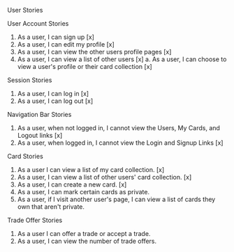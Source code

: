 User Stories

User Account Stories
1. As a user, I can sign up [x]
2. As a user, I can edit my profile [x]
3. As a user, I can view the other users profile pages [x]
4. As a user, I can view a list of other users [x]
  a. As a user, I can choose to view a user's profile or their card collection [x]

Session Stories
1. As a user, I can log in [x]
2. As a user, I can log out [x]

Navigation Bar Stories
1. As a user, when not logged in, I cannot view the Users, My Cards, and Logout links [x]
2. As a user, when logged in, I cannot view the Login and Signup Links [x]

Card Stories
1. As a user I can view a list of my card collection. [x]
2. As a user, I can view a list of other users' card collection. [x]
3. As a user, I can create a new card. [x]
4. As a user, I can mark certain cards as private.
5. As a user, if I visit another user's page, I can view a list of cards they own that aren't private.

Trade Offer Stories
1. As a user I can offer a trade or accept a trade.
2. As a user, I can view the number of trade offers.
